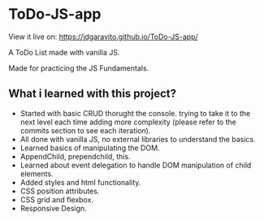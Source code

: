 # ToDo-JS-app
View it live on: https://jdgaravito.github.io/ToDo-JS-app/

A ToDo List made with vanilla JS.

Made for practicing the JS Fundamentals.

## What i learned with this project?

- Started with basic CRUD thorught the console. trying to take it to the next level each time adding more complexity (please refer to the commits section to see each iteration).
- All done with vanilla JS, no external libraries to understand the basics.
- Learned basics of manipulating the DOM.
- AppendChild, prependchild, this.
- Learned about event delegation to handle DOM manipulation of child elements.
- Added styles and html functionality.
- CSS position attributes.
- CSS grid and flexbox.
- Responsive Design.

